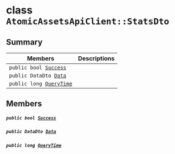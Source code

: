 # class `AtomicAssetsApiClient::StatsDto` 

## Summary

 Members                                | Descriptions                                
----------------------------------------|---------------------------------------------
`public bool `[`Success`](#class_atomic_assets_api_client_1_1_stats_dto_1a506fb037fbb6bfe8f254c021a2c3cfac) | 
`public DataDto `[`Data`](#class_atomic_assets_api_client_1_1_stats_dto_1a65c0779654774581967081cf3136bd84) | 
`public long `[`QueryTime`](#class_atomic_assets_api_client_1_1_stats_dto_1a6cc7a06930fbe1e28eb7eed2599015c9) | 

## Members

##### `public bool `[`Success`](#class_atomic_assets_api_client_1_1_stats_dto_1a506fb037fbb6bfe8f254c021a2c3cfac) 

##### `public DataDto `[`Data`](#class_atomic_assets_api_client_1_1_stats_dto_1a65c0779654774581967081cf3136bd84) 

##### `public long `[`QueryTime`](#class_atomic_assets_api_client_1_1_stats_dto_1a6cc7a06930fbe1e28eb7eed2599015c9) 

